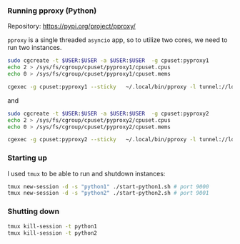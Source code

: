 ### Running pproxy (Python)

Repository: https://pypi.org/project/pproxy/

`pproxy` is a single threaded `asyncio` app, so to utilize two cores, we need to run two instances.

```bash
sudo cgcreate -t $USER:$USER -a $USER:$USER  -g cpuset:pyproxy1
echo 2 > /sys/fs/cgroup/cpuset/pyproxy1/cpuset.cpus
echo 0 > /sys/fs/cgroup/cpuset/pyproxy1/cpuset.mems

cgexec -g cpuset:pyproxy1 --sticky   ~/.local/bin/pproxy -l tunnel://localhost:9000 -r tunnel://localhost:80
```

and

```bash
sudo cgcreate -t $USER:$USER -a $USER:$USER  -g cpuset:pyproxy2
echo 2 > /sys/fs/cgroup/cpuset/pyproxy2/cpuset.cpus
echo 0 > /sys/fs/cgroup/cpuset/pyproxy2/cpuset.mems

cgexec -g cpuset:pyproxy2 --sticky   ~/.local/bin/pproxy -l tunnel://localhost:9001 -r tunnel://localhost:80
```

### Starting up

I used `tmux` to be able to run and shutdown instances:

```bash
tmux new-session -d -s "python1" ./start-python1.sh # port 9000
tmux new-session -d -s "python2" ./start-python2.sh # port 9001
```

### Shutting down

```bash
tmux kill-session -t python1
tmux kill-session -t python2
```
